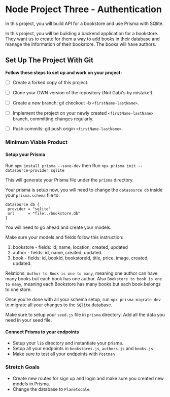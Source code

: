 # Node Project Three - Authentication

In this project, you will build API for a bookstore and use Prisma with SQlite.

In this project, you will be building a backend application for a bookstore. They want us to create for them a way to add books in their database and manage the information of their bookstore. The books will have authors.

## Set Up The Project With Git

**Follow these steps to set up and work on your project:**

* [ ] Create a forked copy of this project.
* [ ] Clone your OWN version of the repository (Not Gabi's by mistake!).
* [ ] Create a new branch: git checkout -b `<firstName-lastName>`.
* [ ] Implement the project on your newly created `<firstName-lastName>` branch, committing changes regularly.
* [ ] Push commits: git push origin `<firstName-lastName>`.


### Minimum Viable Product

#### Setup your Prisma

 Run `npm install prisma --save-dev`
 then Run `npx prisma init --datasource-provider sqlite`

 This will generate your Prisma file under the `prisma` directory.

 Your prisma is setup now, you will need to change the `datasource db` inside your `prisma.schema` file to:

 ```
 datasource db {
  provider = "sqlite"
  url      = "file:./bookstore.db"
}
 ```

You will need to go ahead and create your models. 

Make sure your models and fields follow this instruction:

1. bookstore - fields: id, name, location, created, updated
2. author - fields: id, name, created, updated.
3. book - fields: id, bookId, bookstoreId, title, price, image, created, updated.

Relations: `Author to Book is one to many`, meaning one author can have many books but each book has one author. Also `Bookstore to book is one to many`, meaning each Bookstore has many books but each book belongs to one store.

Once you're done with all your schema setup, run `npx prisma migrate dev` to migrate all your changes to the `SQlite` database.

Make sure to setup your `seed.js` file in `prisma` directory. Add all the data you need in your seed file.

#### Connect Prisma to your endpoints

  - Setup your `lib` directory and instantiate your prisma.
  - Setup all your endpoints in `bookstores.js`, `authors.js` and `books.js`
  - Make sure to test all your endpoints with `Postman`


### Stretch Goals

- Create new routes for sign up and login and make sure you created new models in Prisma.
- Change the database to `Planetscale`.
